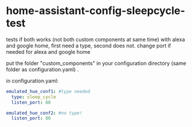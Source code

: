 # home-assistant-config-sleepcycle-test

tests if both works (not both custom components at same time) with alexa and google home, first need a type, second does not. change port if needed for alexa and google home

put the folder "custom_components" in your configuration directory (same folder as configuration.yaml) . 

in configuration.yaml:

```yaml
emulated_hue_conf1: #type needed
  type: sleep_cycle
  listen_port: 80
```

```yaml
emulated_hue_conf2: #no type!
  listen_port: 80
```